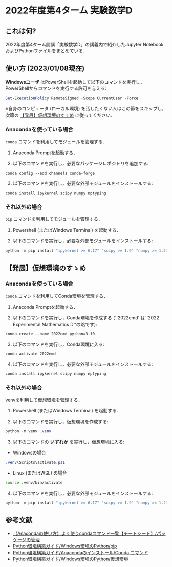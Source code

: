 # 2022年度第4ターム 実験数学D

## これは何?

2022年度第4ターム開講「実験数学D」の講義内で紹介したJupyter NotebookおよびPythonファイルをまとめている．

## 使い方 (2023/01/08現在)

**Windowsユーザ** はPowerShellを起動して以下のコマンドを実行し，PowerShellからコマンドを実行する許可を与える:

```powershell
Set-ExecutionPolicy RemoteSigned -Scope CurrentUser -Force
```

※自身のコンピュータ (ローカル環境) を汚したくない人はこの節をスキップし，次節の [【発展】仮想環境のすゝめ](https://github.com/fumiyanll23/2022-experimental-mathematics-c/tree/main#%E7%99%BA%E5%B1%95%E4%BB%AE%E6%83%B3%E7%92%B0%E5%A2%83%E3%81%AE%E3%81%99%E3%82%9D%E3%82%81) に従ってください．

### Anacondaを使っている場合

`conda` コマンドを利用してモジュールを管理する．

1. Anaconda Promptを起動する．

2. 以下のコマンドを実行し，必要なパッケージレポジトリを追加する:

```terminal
conda config --add channels conda-forge
```

3. 以下のコマンドを実行し，必要な外部モジュールをインストールする:

```terminal
conda install ipykernel scipy numpy nptyping
```

### それ以外の場合

`pip` コマンドを利用してモジュールを管理する．

1. Powershell (またはWindows Terminal) を起動する．

2. 以下のコマンドを実行し，必要な外部モジュールをインストールする:

```powershell
python -m pip install "ipykernel >= 6.17" "scipy >= 1.9" "numpy >= 1.23" "nptyping >= 2.4"
```

## 【発展】仮想環境のすゝめ

### Anacondaを使っている場合

`conda` コマンドを利用してConda環境を管理する．

1. Anaconda Promptを起動する．

2. 以下のコマンドを実行し，Conda環境を作成する (\``2022emd''は\``2022 Experimental Mathematics D''の略です):

```terminal
conda create --name 2022emd python=3.10
```

3. 以下のコマンドを実行し，Conda環境に入る:

```terminal
conda activate 2022emd
```

4. 以下のコマンドを実行し，必要な外部モジュールをインストールする:

```terminal
conda install ipykernel scipy numpy nptyping
```

### それ以外の場合

venvを利用して仮想環境を管理する．

1. Powershell (またはWindows Terminal) を起動する．

2. 以下のコマンドを実行し，仮想環境を作成する:

```powershell
python -m venv .venv
```

3. 以下のコマンドの **いずれか** を実行し，仮想環境に入る:

- Windowsの場合

```powershell
.venv\Scripts\activate.ps1
```

- Linux (またはWSL) の場合

```bash
source .venv/bin/activate
```

4. 以下のコマンドを実行し，必要な外部モジュールをインストールする:

```powershell
python -m pip install "ipykernel >= 6.17" "scipy >= 1.9" "numpy >= 1.23" "nptyping >= 2.4"
```

## 参考文献

- [【Anacondaの使い方】よく使うcondaコマンド一覧【チートシート】/パッケージの管理](https://hogelog.com/python/conda-command.html#toc7)
- [Python環境構築ガイド/Windows環境のPython/pip](https://www.python.jp/install/windows/pip.html)
- [Python環境構築ガイド/Anacondaのインストール/Conda コマンド](https://www.python.jp/install/anaconda/conda.html)
- [Python環境構築ガイド/Windows環境のPython/仮想環境](https://www.python.jp/install/windows/venv.html)
